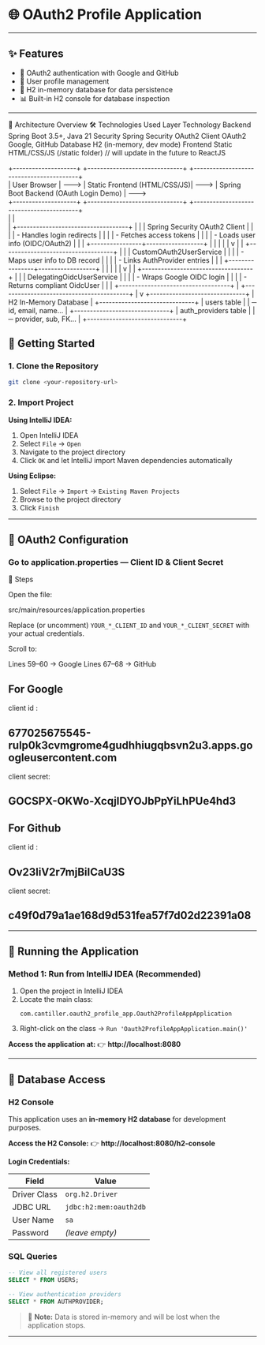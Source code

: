 # 🌐 OAuth2 Profile Application



---

## ✨ Features

- 🔐 OAuth2 authentication with Google and GitHub
- 👤 User profile management
- 💾 H2 in-memory database for data persistence
- 📊 Built-in H2 console for database inspection


---

🧱 Architecture Overview
🛠️ Technologies Used
Layer	Technology
Backend	Spring Boot 3.5+, Java 21
Security	Spring Security OAuth2 Client
OAuth2	Google, GitHub
Database	H2 (in-memory, dev mode)
Frontend	Static HTML/CSS/JS (/static folder) // will update in the future to ReactJS

+--------------------+       +------------------------------+       +-----------------------------------------+      
|    User Browser    | --->  | Static Frontend (HTML/CSS/JS)| --->  | Spring Boot Backend (OAuth Login Demo)  | --->  
+--------------------+       +------------------------------+       +-----------------------------------------+     
                                                                      |                                         |       
                                                                      |  +-----------------------------------+  |
                                                                      |  | Spring Security OAuth2 Client     |  |
                                                                      |  |  - Handles login redirects        |  |
                                                                      |  |  - Fetches access tokens          |  |
                                                                      |  |  - Loads user info (OIDC/OAuth2)  |  |
                                                                      |  +----------------+------------------+  |
                                                                      |                       |                 |
                                                                      |                       v                 |
                                                                      |  +-----------------------------------+  |
                                                                      |  | CustomOAuth2UserService           |  |
                                                                      |  |  - Maps user info to DB record    |  |
                                                                      |  |  - Links AuthProvider entries     |  |
                                                                      |  +----------------+------------------+  |
                                                                      |                       |                 |
                                                                      |                       v                 |
                                                                      |  +-----------------------------------+  |
                                                                      |  | DelegatingOidcUserService         |  |
                                                                      |  |  - Wraps Google OIDC login        |  |
                                                                      |  |  - Returns compliant OidcUser     |  |
                                                                      |  +-----------------------------------+  |
                                                                      +-----------------------------------------+
                                                                                               |
                                                                                               v
                                                                              +------------------------------+
                                                                              |     H2 In-Memory Database    |
                                                                             +------------------------------+
                                                                             |  users table                 |
                                                                             |  ─ id, email, name...        |
                                                                             +------------------------------+
                                                                             |  auth_providers table        |
                                                                             |  ─ provider, sub, FK...      |
                                                                             +------------------------------+




## 🚀 Getting Started

### 1. Clone the Repository

```bash
git clone <your-repository-url>
```

### 2. Import Project

**Using IntelliJ IDEA:**
1. Open IntelliJ IDEA
2. Select `File` → `Open`
3. Navigate to the project directory
4. Click `OK` and let IntelliJ import Maven dependencies automatically

**Using Eclipse:**
1. Select `File` → `Import` → `Existing Maven Projects`
2. Browse to the project directory
3. Click `Finish`

---

## 🔐 OAuth2 Configuration


###  Go to application.properties — Client ID & Client Secret

📝 Steps


Open the file:


src/main/resources/application.properties






Replace (or uncomment) `YOUR_*_CLIENT_ID` and `YOUR_*_CLIENT_SECRET` with your actual credentials.


Scroll to:

Lines 59–60 → Google 
Lines 67–68 → GitHub

## For Google
client id :
##  677025675545-rulp0k3cvmgrome4gudhhiugqbsvn2u3.apps.googleusercontent.com ##

client secret: 

## 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 ##

## For Github
client id :
## Ov23liV2r7mjBiICaU3S ##

client secret: 
## c49f0d79a1ae168d9d531fea57f7d02d22391a08 ##


---

## 🏃 Running the Application

### Method 1: Run from IntelliJ IDEA (Recommended)

1. Open the project in IntelliJ IDEA
2. Locate the main class:
   ```
   com.cantiller.oauth2_profile_app.Oauth2ProfileAppApplication
   ```
3. Right-click on the class → `Run 'Oauth2ProfileAppApplication.main()'`



**Access the application at:**
👉 **http://localhost:8080**

---

## 💾 Database Access

### H2 Console

This application uses an **in-memory H2 database** for development purposes.

**Access the H2 Console:**
👉 **http://localhost:8080/h2-console**

**Login Credentials:**

| Field | Value |
|-------|-------|
| Driver Class | `org.h2.Driver` |
| JDBC URL | `jdbc:h2:mem:oauth2db` |
| User Name | `sa` |
| Password | *(leave empty)* |

### SQL Queries

```sql
-- View all registered users
SELECT * FROM USERS;

-- View authentication providers
SELECT * FROM AUTHPROVIDER;
```

> 📝 **Note:** Data is stored in-memory and will be lost when the application stops.

---
